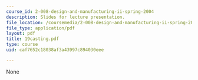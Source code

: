 ```yaml
---
course_id: 2-008-design-and-manufacturing-ii-spring-2004
description: Slides for lecture presentation.
file_location: /coursemedia/2-008-design-and-manufacturing-ii-spring-2004/caf7652c18038af3a43997c894030eee_19casting.pdf
file_type: application/pdf
layout: pdf
title: 19casting.pdf
type: course
uid: caf7652c18038af3a43997c894030eee

---
```

None